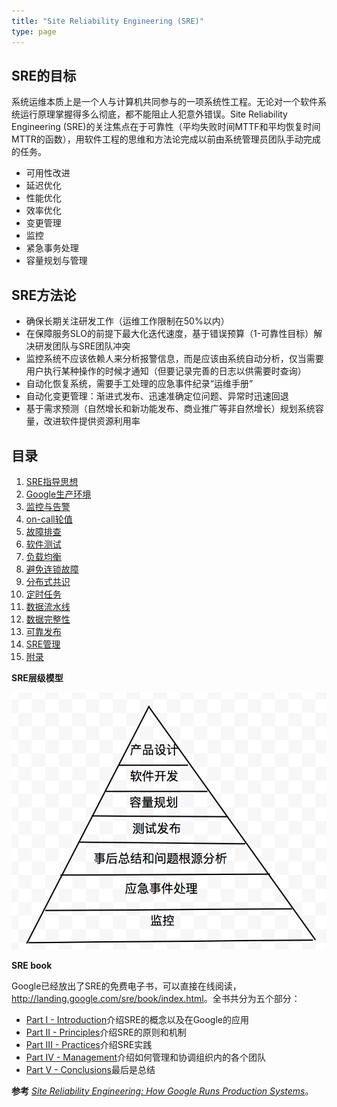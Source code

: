 ```yaml
---
title: "Site Reliability Engineering (SRE)"
type: page
---
```


## SRE的目标

系统运维本质上是一个人与计算机共同参与的一项系统性工程。无论对一个软件系统运行原理掌握得多么彻底，都不能阻止人犯意外错误。Site Reliability Engineering (SRE)的关注焦点在于可靠性（平均失败时间MTTF和平均恢复时间MTTR的函数），用软件工程的思维和方法论完成以前由系统管理员团队手动完成的任务。

* 可用性改进
* 延迟优化
* 性能优化
* 效率优化
* 变更管理
* 监控
* 紧急事务处理
* 容量规划与管理

## SRE方法论

* 确保长期关注研发工作（运维工作限制在50%以内）
* 在保障服务SLO的前提下最大化迭代速度，基于错误预算（1-可靠性目标）解决研发团队与SRE团队冲突
* 监控系统不应该依赖人来分析报警信息，而是应该由系统自动分析，仅当需要用户执行某种操作的时候才通知（但要记录完善的日志以供需要时查询）
* 自动化恢复系统，需要手工处理的应急事件纪录“运维手册”
* 自动化变更管理：渐进式发布、迅速准确定位问题、异常时迅速回退
* 基于需求预测（自然增长和新功能发布、商业推广等非自然增长）规划系统容量，改进软件提供资源利用率

## 目录

1. [SRE指导思想](guideline/)
1. [Google生产环境](google/)
1. [监控与告警](monitor/)
1. [on-call轮值](oncall/)
1. [故障排查](diagnose/)
1. [软件测试](testing/)
1. [负载均衡](lb/)
1. [避免连锁故障](cascading/)
1. [分布式共识](distributed-consensus/)
1. [定时任务](cron/)
1. [数据流水线](pipeline/)
1. [数据完整性](integrity/)
1. [可靠发布](deploy/)
1. [SRE管理](manage/)
1. [附录](appendix/)


**SRE层级模型**

![](sre.png)

**SRE book**

Google已经放出了SRE的免费电子书，可以直接在线阅读，<http://landing.google.com/sre/book/index.html>。全书共分为五个部分：

- [Part I - Introduction](http://landing.google.com/sre/book/chapters/part1.html)介绍SRE的概念以及在Google的应用
- [Part II - Principles](http://landing.google.com/sre/book/chapters/part2.html)介绍SRE的原则和机制
- [Part III - Practices](http://landing.google.com/sre/book/chapters/part3.html)介绍SRE实践
- [Part IV - Management](http://landing.google.com/sre/book/chapters/part4.html)介绍如何管理和协调组织内的各个团队
- [Part V - Conclusions](http://landing.google.com/sre/book/chapters/part5.html)最后是总结


**参考** _[Site Reliability Engineering: How Google Runs Production Systems](https://landing.google.com/sre/)_。
